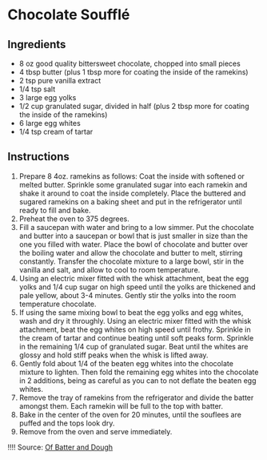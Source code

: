 # Chocolate Soufflé

## Ingredients

* 8 oz good quality bittersweet chocolate, chopped into small pieces
* 4 tbsp butter (plus 1 tbsp more for coating the inside of the ramekins)
* 2 tsp pure vanilla extract
* 1/4 tsp salt
* 3 large egg yolks
* 1/2 cup granulated sugar, divided in half (plus 2 tbsp more for coating the inside of the ramekins)
* 6 large egg whites
* 1/4 tsp cream of tartar

## Instructions

1. Prepare 8 4oz. ramekins as follows: Coat the inside with softened or melted butter. Sprinkle some granulated sugar into each ramekin and shake it around to coat the inside completely. Place the buttered and sugared ramekins on a baking sheet and put in the refrigerator until ready to fill and bake.
2. Preheat the oven to 375 degrees.
3. Fill a saucepan with water and bring to a low simmer. Put the chocolate and butter into a saucepan or bowl that is just smaller in size than the one you filled with water. Place the bowl of chocolate and butter over the boiling water and allow the chocolate and butter to melt, stirring constantly. Transfer the chocolate mixture to a large bowl, stir in the vanilla and salt, and allow to cool to room temperature.
4. Using an electric mixer fitted with the whisk attachment, beat the egg yolks and 1/4 cup sugar on high speed until the yolks are thickened and pale yellow, about 3-4 minutes. Gently stir the yolks into the room temperature chocolate.
5. If using the same mixing bowl to beat the egg yolks and egg whites, wash and dry it throughly. Using an electric mixer fitted with the whisk attachment, beat the egg whites on high speed until frothy. Sprinkle in the cream of tartar and continue beating until soft peaks form. Sprinkle in the remaining 1/4 cup of granulated sugar. Beat until the whites are glossy and hold stiff peaks when the whisk is lifted away.
6. Gently fold about 1/4 of the beaten egg whites into the chocolate mixture to lighten. Then fold the remaining egg whites into the chocolate in 2 additions, being as careful as you can to not deflate the beaten egg whites.
7. Remove the tray of ramekins from the refrigerator and divide the batter amongst them. Each ramekin will be full to the top with batter.
8. Bake in the center of the oven for 20 minutes, until the souflees are puffed and the tops look dry.
9. Remove from the oven and serve immediately.

!!!! Source: [Of Batter and Dough](https://ofbatteranddough.com/chocolate-souffle-creme-anglaise/) 

